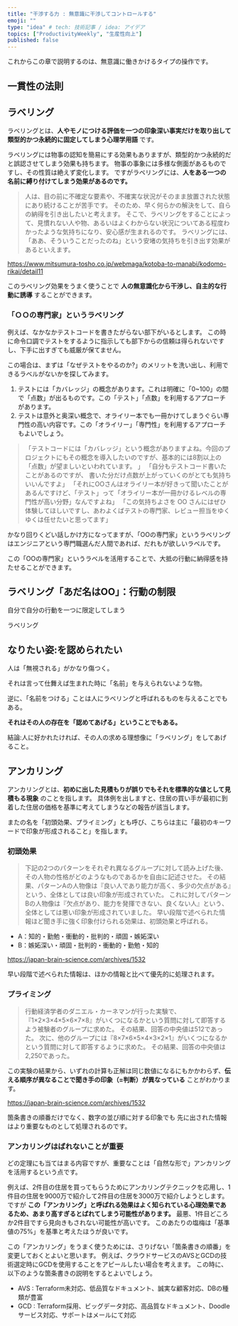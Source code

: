 ```yaml
---
title: "干渉する力 : 無意識に干渉してコントロールする"
emoji: ""
type: "idea" # tech: 技術記事 / idea: アイデア
topics: ["ProductivityWeekly", "生産性向上"]
published: false
---
```



これからこの章で説明するのは、無意識に働きかけるタイプの操作です。


## 一貫性の法則


## ラベリング

ラベリングとは、**人やモノにつける評価を一つの印象深い事実だけを取り出して類型的かつ永続的に固定してしまう心理学用語** です。

ラベリングには物事の認知を簡易にする効果もありますが、類型的かつ永続的だと誤認させてしまう効果も持ちます。
物事の事象には多様な側面があるものですし、その性質は絶えず変化します。
ですがラベリングには、**人をある一つの名前に縛り付けてしまう効果があるのです。**

> 人は、目の前に不確定な要素や、不確実な状況がそのまま放置された状態にあり続けることが苦手です。
> そのため、早く何らかの解決をして、自らの納得を引き出したいと考えます。
> そこで、ラベリングをすることによって、見慣れない人や物、あるいはよくわからない状況についてある程度わかったような気持ちになり、安心感が生まれるのです。
> ラベリングには、「ああ、そういうことだったのね」という安堵の気持ちを引き出す効果があるといえます。

https://www.mitsumura-tosho.co.jp/webmaga/kotoba-to-manabi/kodomo-rikai/detail11

このラベリング効果をうまく使うことで **人の無意識化から干渉し、自主的な行動に誘導** することができます。

### 「ＯＯの専門家」というラベリング

例えば、なかなかテストコードを書きたがらない部下がいるとします。
この時に命令口調でテストをするように指示しても部下からの信頼は得られないですし、下手に出すぎても威厳が保てません。

この場合は、まずは「なぜテストをやるのか?」のメリットを洗い出し、利用できるラベルがないかを探してみます。

1. テストには「カバレッジ」の概念があります。これは明確に「0~100」の間で「点数」が出るものです。この「テスト」「点数」を利用するアプローチがあります。
2. テストは意外と奥深い概念で、オライリー本でも一冊かけてしまうぐらい専門性の高い内容です。この「オライリー」「専門性」を利用するアプローチもよいでしょう。

> 「テストコードには「カバレッジ」という概念がありますよね。今回のプロジェクトにもその概念を導入したいのですが、基本的には8割以上の「点数」が望ましいといわれています。 」
> 「自分もテストコード書いたことがあるのですが、 書いた分だけ点数が上がっていくのがとても気持ちいいんですよ」
> 「それにOOさんはオライリー本が好きって聞いたことがあるんですけど、「テスト」って「オライリー本が一冊かけるレベルの専門性が高い分野」なんですよね」
> 「この気持ちよさを OO さんにはぜひ体験してほしいですし、あわよくばテストの専門家、レビュー担当をゆくゆくは任せたいと思ってます」

かなり回りくどい話しかけ方になってますが、「OOの専門家」というラベリングはエンジニアという専門職選んだ人間であれば、だれもが欲しいラベルです。

この「OOの専門家」というラベルを活用することで、大抵の行動に納得感を持たせることができます。


















## ラベリング「あだ名はOO」：行動の制限

自分で自分の行動を一つに限定してしまう

ラベリング



## なりたい姿:を認められたい


人は「無視される」がかなり傷つく。

それは言って仕舞えば生まれた時に「名前」を与えられないような物。

逆に、「名前をつける」ことは人にラベリングと呼ばれるものを与えることでもある。

**それはその人の存在を「認めてあげる」ということでもある。**

結論:人に好かれたければ、その人の求める理想像に「ラベリング」をしてあげること。




## アンカリング

アンカリングとは、**初めに出した見積もりが誤りでもそれを標準的な値として見積もる現象** のことを指します。
具体例を出しますと、住居の買い手が最初に到着した住居の価格を基準に考えてしまうなどの報告が該当します。

またの名を「初頭効果、プライミング」とも呼び、こちらは主に「最初のキーワードで印象が形成されること」を指します。

### 初頭効果

> 下記の2つのパターンをそれぞれ異なるグループに対して読み上げた後、その人物の性格がどのようなものであるかを自由に記述させた。
> その結果、パターンAの人物像は『良い人であり能力が高く、多少の欠点がある』という、全体としては良い印象が形成されていた。
> これに対してパターンBの人物像は『欠点があり、能力を発揮できない、良くない人』という、全体としては悪い印象が形成されていました。
> 早い段階で述べられた情報ほど聞き手に強く印象付けられる効果は、初頭効果と呼ばれる。

- A：知的・勤勉・衝動的・批判的・頑固・嫉妬深い
- B：嫉妬深い・頑固・批判的・衝動的・勤勉・知的

https://japan-brain-science.com/archives/1532

早い段階で述べられた情報は、ほかの情報と比べて優先的に処理されます。


### プライミング

> 行動経済学者のダニエル・カーネマンが行った実験で、『1×2×3×4×5×6×7×8』がいくつになるかという質問に対して即答するよう被験者のグループに求めた。
> その結果、回答の中央値は512であった。
> 次に、他のグループには『8×7×6×5×4×3×2×1』がいくつになるかという質問に対して即答するように求めた。
> その結果、回答の中央値は2,250であった。

この実験の結果から、いずれの計算も正解は同じ数値になるにもかかわらず、**伝える順序が異なることで聞き手の印象（=判断）が異なっている** ことがわかります。

https://japan-brain-science.com/archives/1532

箇条書きの順番だけでなく、数字の並び順に対する印象でも 先に出された情報はより重要なものとして処理されるのです。


### アンカリングはばれないことが重要

どの定理にも当てはまる内容ですが、重要なことは「自然な形で」アンカリングを活用するという点です。

例えば、2件目の住居を買ってもらうためにアンカリングテクニックを応用し、1件目の住居を9000万で紹介して2件目の住居を3000万で紹介しようとします。
ですが **この「アンカリング」と呼ばれる効果はよく知られている心理効果であるため、あまり高すぎるとばれてしまう可能性があります。** 
最悪、1件目どころか2件目ですら見向きもされない可能性が高いです。
このあたりの塩梅は「基準値の75%」を基準と考えたほうが良いです。

この「アンカリング」をうまく使うためには、さりげない「箇条書きの順番」を変更しておくとよいと思います。
例えば、クラウドサービスのAVSとGCDの技術選定時にGCDを使用することをアピールしたい場合を考えます。
この時に、以下のような箇条書きの説明をするとよいでしょう。

- AVS : Terraform未対応、低品質なドキュメント、誠実な顧客対応、DBの種類が豊富
- GCD : Terraform採用、ビッグデータ対応、高品質なドキュメント、Doodleサービス対応、サポートはメールにて対応
















